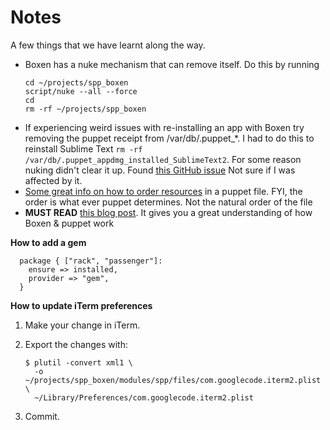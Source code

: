 # Notes

A few things that we have learnt along the way.

- Boxen has a nuke mechanism that can remove itself. Do this by running
  ```
  cd ~/projects/spp_boxen
  script/nuke --all --force
  cd 
  rm -rf ~/projects/spp_boxen
  ```
- If experiencing weird issues with re-installing an app with Boxen try removing the puppet receipt from /var/db/.puppet_*. I had to do this to reinstall Sublime Text `rm -rf /var/db/.puppet_appdmg_installed_SublimeText2`. For some reason nuking didn't clear it up. Found [this GitHub issue](https://github.com/boxen/our-boxen/issues/84) Not sure if I was affected by it.
- [Some great info on how to order resources](http://docs.puppetlabs.com/learning/ordering.html) in a puppet file. FYI, the order is what ever puppet determines. Not the natural order of the file
- **MUST READ** [this blog post](http://garylarizza.com/blog/2013/02/15/puppet-plus-github-equals-laptop-love/). It gives you a great understanding of how Boxen & puppet work


**How to add a gem**

```puppet
  package { ["rack", "passenger"]:
    ensure => installed,
    provider => "gem",
  }
```
**How to update iTerm preferences**

 1. Make your change in iTerm.
 2. Export the changes with:

    ```shell
    $ plutil -convert xml1 \
      -o ~/projects/spp_boxen/modules/spp/files/com.googlecode.iterm2.plist \
      ~/Library/Preferences/com.googlecode.iterm2.plist
    ```
 3. Commit.